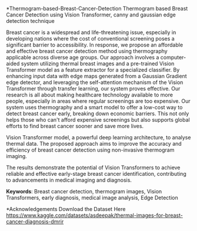 *Thermogram-based-Breast-Cancer-Detection
Thermogram based Breast Cancer Detection using Vision Transformer, canny and gaussian edge detection technique

Breast cancer is a widespread and life-threatening issue, especially in developing 
nations where the cost of conventional screening poses a significant barrier to accessibility. 
In response, we propose an affordable and effective breast cancer detection method using 
thermography applicable across diverse age groups. Our approach involves a computer-aided 
system utilizing thermal breast images and a pre-trained Vision Transformer model as a 
feature extractor for a specialized classifier. By enhancing input data with edge maps 
generated from a Gaussian Gradient edge detector, and leveraging the self-attention 
mechanism of the Vision Transformer through transfer learning, our system proves effective. 
 Our research is all about making healthcare technology available to more people, 
especially in areas where regular screenings are too expensive. Our system uses 
thermography and a smart model to offer a low-cost way to detect breast cancer early, 
breaking down economic barriers. This not only helps those who can't afford expensive 
screenings but also supports global efforts to find breast cancer sooner and save more lives.
 
Vision Transformer model, a powerful deep learning architecture, to analyse 
thermal data. The proposed approach aims to improve the accuracy and efficiency of breast 
cancer detection using non-invasive thermogram imaging. 

The results demonstrate the potential of Vision Transformers to achieve reliable 
and effective early-stage breast cancer identification, contributing to advancements in 
medical imaging and diagnosis. 

**Keywords**: Breast cancer detection, thermogram images, Vision Transformers, early 
diagnosis, medical image analysis, Edge Detection

*Acknowledgements
Download the Dataset Here https://www.kaggle.com/datasets/asdeepak/thermal-images-for-breast-cancer-diagnosis-dmrir


